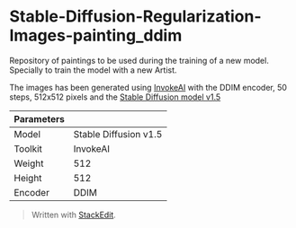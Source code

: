 # Stable-Diffusion-Regularization-Images-painting_ddim
Repository of paintings to be used during the training of a new model. Specially to train the model with a new Artist.

The images has been generated using [InvokeAI](https://github.com/invoke-ai/InvokeAI) with the DDIM encoder, 50 steps, 512x512 pixels and the [Stable Diffusion model v1.5](https://huggingface.co/runwayml/stable-diffusion-v1-5)

| Parameters |  |
|--|--|
| Model | Stable Diffusion v1.5 |
| Toolkit | InvokeAI |
| Weight | 512 |
| Height | 512 |
| Encoder | DDIM |

> Written with [StackEdit](https://stackedit.io/).